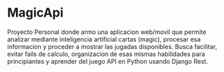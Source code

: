 # MagicApi
Proyecto Personal donde armo una aplicacion web/movil que permite analizar mediante inteligencia artificial cartas (magic), procesar esa informacion y proceder a mostrar las jugadas disponibles. Busca facilitar, evitar fails de calculo, organizacion de esas mismas habilidades para principiantes y aprender del juego API en Python usando Django Rest.
